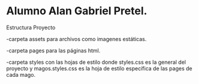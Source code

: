 # Alumno Alan Gabriel Pretel.
Estructura Proyecto

-carpeta assets para archivos como imagenes estáticas.

-carpeta pages para las páginas html. 

-carpeta styles con las hojas de estilo donde styles.css es la general del proyecto y magos.styles.css es la hoja de estilo específica de las pages de cada mago.
